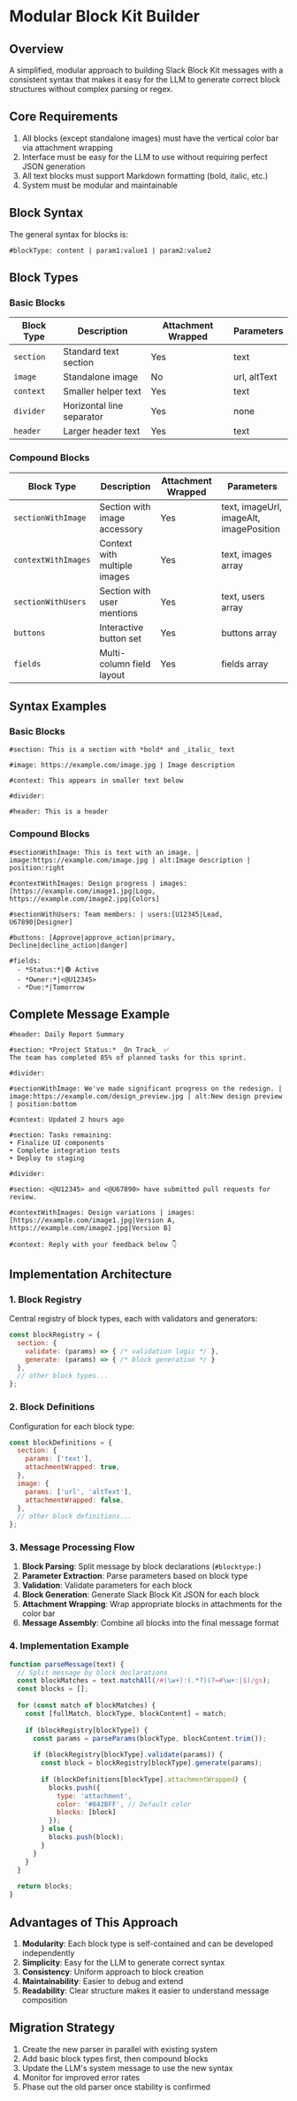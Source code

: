 # Modular Block Kit Builder

## Overview
A simplified, modular approach to building Slack Block Kit messages with a consistent syntax that makes it easy for the LLM to generate correct block structures without complex parsing or regex.

## Core Requirements
1. All blocks (except standalone images) must have the vertical color bar via attachment wrapping
2. Interface must be easy for the LLM to use without requiring perfect JSON generation
3. All text blocks must support Markdown formatting (bold, italic, etc.)
4. System must be modular and maintainable

## Block Syntax
The general syntax for blocks is:
```
#blockType: content | param1:value1 | param2:value2
```

## Block Types

### Basic Blocks

| Block Type | Description | Attachment Wrapped | Parameters |
|------------|-------------|-------------------|------------|
| `section` | Standard text section | Yes | text |
| `image` | Standalone image | No | url, altText |
| `context` | Smaller helper text | Yes | text |
| `divider` | Horizontal line separator | Yes | none |
| `header` | Larger header text | Yes | text |

### Compound Blocks

| Block Type | Description | Attachment Wrapped | Parameters |
|------------|-------------|-------------------|------------|
| `sectionWithImage` | Section with image accessory | Yes | text, imageUrl, imageAlt, imagePosition |
| `contextWithImages` | Context with multiple images | Yes | text, images array |
| `sectionWithUsers` | Section with user mentions | Yes | text, users array |
| `buttons` | Interactive button set | Yes | buttons array |
| `fields` | Multi-column field layout | Yes | fields array |

## Syntax Examples

### Basic Blocks

```
#section: This is a section with *bold* and _italic_ text

#image: https://example.com/image.jpg | Image description

#context: This appears in smaller text below

#divider:

#header: This is a header
```

### Compound Blocks

```
#sectionWithImage: This is text with an image. | image:https://example.com/image.jpg | alt:Image description | position:right

#contextWithImages: Design progress | images:[https://example.com/image1.jpg|Logo, https://example.com/image2.jpg|Colors]

#sectionWithUsers: Team members: | users:[U12345|Lead, U67890|Designer]

#buttons: [Approve|approve_action|primary, Decline|decline_action|danger]

#fields:
  - *Status:*|🟢 Active
  - *Owner:*|<@U12345>
  - *Due:*|Tomorrow
```

## Complete Message Example

```
#header: Daily Report Summary

#section: *Project Status:* _On Track_ ✅
The team has completed 85% of planned tasks for this sprint.

#divider:

#sectionWithImage: We've made significant progress on the redesign. | image:https://example.com/design_preview.jpg | alt:New design preview | position:bottom

#context: Updated 2 hours ago

#section: Tasks remaining:
• Finalize UI components
• Complete integration tests
• Deploy to staging

#divider:

#section: <@U12345> and <@U67890> have submitted pull requests for review.

#contextWithImages: Design variations | images:[https://example.com/image1.jpg|Version A, https://example.com/image2.jpg|Version B]

#context: Reply with your feedback below 👇
```

## Implementation Architecture

### 1. Block Registry
Central registry of block types, each with validators and generators:

```javascript
const blockRegistry = {
  section: {
    validate: (params) => { /* validation logic */ },
    generate: (params) => { /* block generation */ }
  },
  // other block types...
};
```

### 2. Block Definitions
Configuration for each block type:

```javascript
const blockDefinitions = {
  section: {
    params: ['text'],
    attachmentWrapped: true,
  },
  image: {
    params: ['url', 'altText'],
    attachmentWrapped: false,
  },
  // other block definitions...
};
```

### 3. Message Processing Flow

1. **Block Parsing**: Split message by block declarations (`#blocktype:`)
2. **Parameter Extraction**: Parse parameters based on block type
3. **Validation**: Validate parameters for each block
4. **Block Generation**: Generate Slack Block Kit JSON for each block
5. **Attachment Wrapping**: Wrap appropriate blocks in attachments for the color bar
6. **Message Assembly**: Combine all blocks into the final message format

### 4. Implementation Example

```javascript
function parseMessage(text) {
  // Split message by block declarations
  const blockMatches = text.matchAll(/#(\w+):(.*?)(?=#\w+:|$)/gs);
  const blocks = [];
  
  for (const match of blockMatches) {
    const [fullMatch, blockType, blockContent] = match;
    
    if (blockRegistry[blockType]) {
      const params = parseParams(blockType, blockContent.trim());
      
      if (blockRegistry[blockType].validate(params)) {
        const block = blockRegistry[blockType].generate(params);
        
        if (blockDefinitions[blockType].attachmentWrapped) {
          blocks.push({
            type: 'attachment',
            color: '#842BFF', // Default color
            blocks: [block]
          });
        } else {
          blocks.push(block);
        }
      }
    }
  }
  
  return blocks;
}
```

## Advantages of This Approach

1. **Modularity**: Each block type is self-contained and can be developed independently
2. **Simplicity**: Easy for the LLM to generate correct syntax
3. **Consistency**: Uniform approach to block creation
4. **Maintainability**: Easier to debug and extend
5. **Readability**: Clear structure makes it easier to understand message composition

## Migration Strategy

1. Create the new parser in parallel with existing system
2. Add basic block types first, then compound blocks
3. Update the LLM's system message to use the new syntax
4. Monitor for improved error rates
5. Phase out the old parser once stability is confirmed 